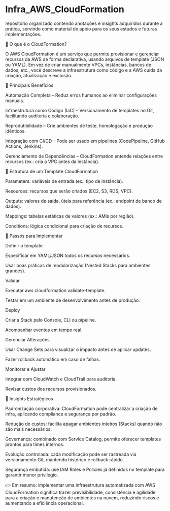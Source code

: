 # Infra_AWS_CloudFormation
repositório organizado contendo anotações e insights adquiridos durante a prática, servindo como material de apoio para os seus estudos e futuras implementações.

🔹 O que é o CloudFormation?

O AWS CloudFormation é um serviço que permite provisionar e gerenciar recursos da AWS de forma declarativa, usando arquivos de template (JSON ou YAML). Em vez de criar manualmente VPCs, instâncias, bancos de dados, etc., você descreve a infraestrutura como código e a AWS cuida da criação, atualização e exclusão.

🔹 Principais Benefícios

Automação Completa – Reduz erros humanos ao eliminar configurações manuais.

Infraestrutura como Código (IaC) – Versionamento de templates no Git, facilitando auditoria e colaboração.

Reprodutibilidade – Crie ambientes de teste, homologação e produção idênticos.

Integração com CI/CD – Pode ser usado em pipelines (CodePipeline, GitHub Actions, Jenkins).

Gerenciamento de Dependências – CloudFormation entende relações entre recursos (ex.: cria a VPC antes da instância).

🔹 Estrutura de um Template CloudFormation

Parameters: variáveis de entrada (ex.: tipo de instância).

Resources: recursos que serão criados (EC2, S3, RDS, VPC).

Outputs: valores de saída, úteis para referência (ex.: endpoint de banco de dados).

Mappings: tabelas estáticas de valores (ex.: AMIs por região).

Conditions: lógica condicional para criação de recursos.

🔹 Passos para Implementar

Definir o template

Especificar em YAML/JSON todos os recursos necessários.

Usar boas práticas de modularização (Nested Stacks para ambientes grandes).

Validar

Executar aws cloudformation validate-template.

Testar em um ambiente de desenvolvimento antes de produção.

Deploy

Criar a Stack pelo Console, CLI ou pipeline.

Acompanhar eventos em tempo real.

Gerenciar Alterações

Usar Change Sets para visualizar o impacto antes de aplicar updates.

Fazer rollback automático em caso de falhas.

Monitorar e Ajustar

Integrar com CloudWatch e CloudTrail para auditoria.

Revisar custos dos recursos provisionados.

🔹 Insights Estratégicos

Padronização corporativa: CloudFormation pode centralizar a criação de infra, aplicando compliance e segurança por padrão.

Redução de custos: facilita apagar ambientes inteiros (Stacks) quando não são mais necessários.

Governança: combinado com Service Catalog, permite oferecer templates prontos para times internos.

Evolução controlada: cada modificação pode ser rastreada via versionamento Git, mantendo histórico e rollback rápido.

Segurança embutida: use IAM Roles e Policies já definidos no template para garantir menor privilégio.

👉 Em resumo: implementar uma infraestrutura automatizada com AWS CloudFormation significa trazer previsibilidade, consistência e agilidade para a criação e manutenção de ambientes na nuvem, reduzindo riscos e aumentando a eficiência operacional.
